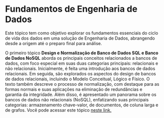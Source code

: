 # Fundamentos de Engenharia de Dados

Este tópico tem como objetivo explorar os fundamentos essenciais do ciclo de vida dos dados em uma solução de Engenharia de Dados, 
abrangendo desde a origem até o preparo final para análise.

O primeiro tópico **Design e Normalização de Banco de Dados SQL e Banco de Dados NoSQL** aborda os principais conceitos relacionados a bancos de dados, 
com foco especial em suas duas categorias principais: relacionais e não relacionais. 
Inicialmente, é feita uma introdução aos bancos de dados relacionais. Em seguida, são explorados os aspectos do design de bancos de dados relacionais, 
incluindo o Modelo Conceitual, Lógico e Físico. O texto também descreve o processo de normalização, com destaque para as formas normais e suas aplicações na eliminação de redundâncias 
e garantia da integridade. Além disso, é apresentado um panorama sobre os bancos de dados não relacionais (NoSQL), enfatizando suas principais categorias: 
armazenamento chave-valor, de documentos, de coluna larga e de grafos. Você pode acessar este tópico [neste link.](https://github.com/leticiadluz/fundamentos_eng_dados/blob/main/1_bancodedados_relacionais_nrelacionais.pdf)
